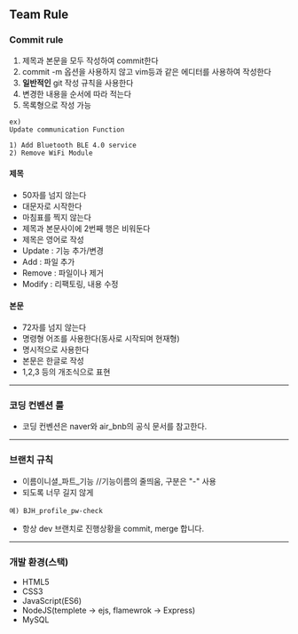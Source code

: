 ## Team Rule

### Commit rule  

1. 제목과 본문을 모두 작성하여 commit한다
2. commit -m 옵션을 사용하지 않고 vim등과 같은 에디터를 사용하여 작성한다
3. **일반적인** git 작성 규칙을 사용한다
4. 변경한 내용을 순서에 따라 적는다
5. 목록형으로 작성 가능

~~~
ex)
Update communication Function

1) Add Bluetooth BLE 4.0 service
2) Remove WiFi Module
~~~

#### 제목  
- 50자를 넘지 않는다  
- 대문자로 시작한다  
- 마침표를 찍지 않는다  
- 제목과 본문사이에 2번째 행은 비워둔다  
- 제목은 영어로 작성
- Update : 기능 추가/변경
- Add : 파일 추가
- Remove : 파일이나 제거
- Modify : 리팩토링, 내용 수정

#### 본문   
- 72자를 넘지 않는다  
- 명령형 어조를 사용한다(동사로 시작되며 현재형)  
- 명시적으로 사용한다  
- 본문은 한글로 작성
- 1,2,3 등의 개조식으로 표현

---

### 코딩 컨벤션 룰

- 코딩 컨벤션은 naver와 air_bnb의 공식 문서를 참고한다.

---

### 브랜치 규칙

- 이름이니셜_파트_기능 //기능이름의 줄띄움, 구분은 "-" 사용  
- 되도록 너무 길지 않게
```
예) BJH_profile_pw-check  
```
- 항상 dev 브랜치로 진행상황을 commit, merge 합니다.

---

### 개발 환경(스택)

- HTML5
- CSS3
- JavaScript(ES6)
- NodeJS(templete -> ejs, flamewrok -> Express)
- MySQL
